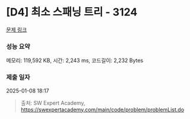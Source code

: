 # [D4] 최소 스패닝 트리 - 3124 

[문제 링크](https://swexpertacademy.com/main/code/problem/problemDetail.do?contestProbId=AV_mSnmKUckDFAWb) 

### 성능 요약

메모리: 119,592 KB, 시간: 2,243 ms, 코드길이: 2,232 Bytes

### 제출 일자

2025-01-08 18:17



> 출처: SW Expert Academy, https://swexpertacademy.com/main/code/problem/problemList.do